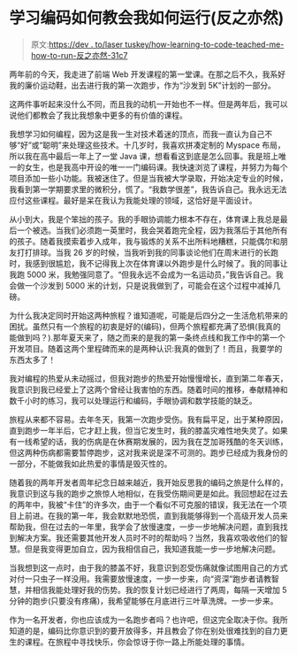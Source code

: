 # 学习编码如何教会我如何运行(反之亦然)

> 原文:[https://dev . to/laser tuskey/how-learning-to-code-teached-me-how-to-run-反之亦然-31c7](https://dev.to/lasertuskey/how-learning-to-code-taught-me-how-to-run-and-vice-versa-31c7)

两年前的今天，我走进了前端 Web 开发课程的第一堂课。在那之后不久，我系好我的廉价运动鞋，出去进行我的第一次跑步，作为“沙发到 5K”计划的一部分。

这两件事听起来没什么不同，而且我的动机一开始也不一样。但是两年后，我可以说他们都教会了我比我想象中更多的有价值的课程。

我想学习如何编程，因为这是我一生对技术着迷的顶点，而我一直认为自己不够“好”或“聪明”来处理这些技术。十几岁时，我喜欢拼凑定制的 Myspace 布局，所以我在高中最后一年上了一堂 Java 课，想看看这到底是怎么回事。我是班上唯一的女生，也是我高中开设的唯一一门编码课。我快速浏览了课程，并努力为每个项目添加一些小功能。我被迷住了。但是当我被大学录取，开始决定专业的时候，我看到第一学期要求里的微积分，慌了。“我数学很差”，我告诉自己。我永远无法应付这些课程。最好是呆在我认为我能处理的领域，这恰好是平面设计。

从小到大，我是个笨拙的孩子。我的手眼协调能力根本不存在，体育课上我总是最后一个被选。当我们必须跑一英里时，我会哭着跑完全程，因为我落后于其他所有的孩子。随着我摸索着步入成年，我与锻炼的关系不出所料地糟糕，只能偶尔和朋友打打排球。当我 26 岁的时候，当我听到我的同事谈论他们在周末进行的长跑时，我感到很尴尬，我不记得我上次在体育课以外跑步是什么时候了。我的同事让我跑 5000 米，我勉强同意了。“但我永远不会成为一名运动员，”我告诉自己。我会做一个沙发到 5000 米的计划，只是说我做到了，可能会在这个过程中减掉几磅。

为什么我决定同时开始这两种旅程？谁知道呢，可能是后四分之一生活危机带来的困扰。虽然只有一个旅程的初衷是好的(编码)，但两个旅程都充满了恐惧(我真的能做到吗？).那年夏天来了，随之而来的是我的第一条终点线和我工作中的第一个开发项目。随着这两个里程碑而来的是两种认识:我真的做到了！而且，我要学的东西太多了！

我对编程的热爱从未动摇过，但我对跑步的热爱开始慢慢增长，直到第二年春天，我意识到我已经爱上了这两个曾经让我害怕的东西。随着时间的推移，奉献精神和数千小时的练习，我可以处理运行和编码，手眼协调和数学技能的缺乏。

旅程从来都不容易。去年冬天，我第一次跑步受伤。我有扁平足，出于某种原因，直到跑步一年半后，它才赶上我，但当它发生时，我的膝盖灾难性地失灵了。如果有一线希望的话，我的伤病是在休赛期发展的，因为我在芝加哥残酷的冬天训练，但这两种伤病都需要暂停跑步，这对我来说是深不可测的。跑步已经成为我身份的一部分，不能做我如此热爱的事情是毁灭性的。

随着我的两年开发者周年纪念日越来越近，我开始反思我的编码之旅是什么样的，我意识到这与我的跑步之旅惊人地相似，在我受伤期间更是如此。我回想起在过去的两年中，我被“卡住”的许多次，由于一个看似不可克服的错误，我无法在一个项目上前进。在我的第一年，我会默默地恐慌，直到我能够得到一个高级开发人员来帮助我，但在过去的一年里，我学会了放慢速度，一步一步地解决问题，直到我找到解决方案。我还需要其他开发人员时不时的帮助吗？当然，我喜欢吸收他们的智慧。但是我变得更加自立，因为我相信自己，我知道我能一步一步地解决问题。

当我想到这一点时，由于我的膝盖不好，我意识到忍受伤痛就像试图用自己的方式对付一只虫子一样没用。我需要放慢速度，一步一步来，向“资深”跑步者请教智慧，并相信我能处理好我的伤势。我的恢复计划已经进行了两周，每隔一天增加 5 分钟的跑步(只要没有疼痛)，我希望能够在月底进行三叶草洗牌。一步一步来。

作为一名开发者，你也应该成为一名跑步者吗？也许吧，但这完全取决于你。我所知道的是，编码比你意识到的要开放得多，并且教会了你在别处很难找到的自力更生的课程。在旅程中寻找快乐，你会惊讶于你一路上所能处理的事情。